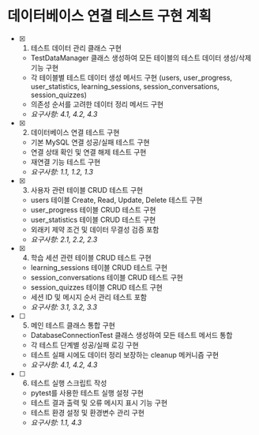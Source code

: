 # 데이터베이스 연결 테스트 구현 계획

- [x] 1. 테스트 데이터 관리 클래스 구현





  - TestDataManager 클래스 생성하여 모든 테이블의 테스트 데이터 생성/삭제 기능 구현
  - 각 테이블별 테스트 데이터 생성 메서드 구현 (users, user_progress, user_statistics, learning_sessions, session_conversations, session_quizzes)
  - 의존성 순서를 고려한 데이터 정리 메서드 구현
  - _요구사항: 4.1, 4.2, 4.3_

- [x] 2. 데이터베이스 연결 테스트 구현





  - 기본 MySQL 연결 성공/실패 테스트 구현
  - 연결 상태 확인 및 연결 해제 테스트 구현
  - 재연결 기능 테스트 구현
  - _요구사항: 1.1, 1.2, 1.3_

- [x] 3. 사용자 관련 테이블 CRUD 테스트 구현





  - users 테이블 Create, Read, Update, Delete 테스트 구현
  - user_progress 테이블 CRUD 테스트 구현
  - user_statistics 테이블 CRUD 테스트 구현
  - 외래키 제약 조건 및 데이터 무결성 검증 포함
  - _요구사항: 2.1, 2.2, 2.3_

- [x] 4. 학습 세션 관련 테이블 CRUD 테스트 구현





  - learning_sessions 테이블 CRUD 테스트 구현
  - session_conversations 테이블 CRUD 테스트 구현
  - session_quizzes 테이블 CRUD 테스트 구현
  - 세션 ID 및 메시지 순서 관리 테스트 포함
  - _요구사항: 3.1, 3.2, 3.3_

- [ ] 5. 메인 테스트 클래스 통합 구현
  - DatabaseConnectionTest 클래스 생성하여 모든 테스트 메서드 통합
  - 각 테스트 단계별 성공/실패 로깅 구현
  - 테스트 실패 시에도 데이터 정리 보장하는 cleanup 메커니즘 구현
  - _요구사항: 4.1, 4.2, 4.3_

- [ ] 6. 테스트 실행 스크립트 작성
  - pytest를 사용한 테스트 실행 설정 구현
  - 테스트 결과 출력 및 오류 메시지 표시 기능 구현
  - 테스트 환경 설정 및 환경변수 관리 구현
  - _요구사항: 1.1, 4.3_